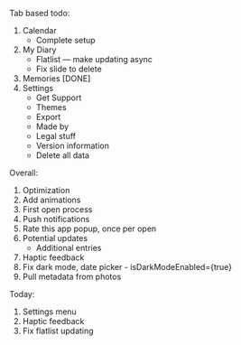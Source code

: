 Tab based todo:
1. Calendar
	- Complete setup
2. My Diary
	- Flatlist — make updating async
	- Fix slide to delete
3. Memories [DONE]
4. Settings
	- Get Support
	- Themes
	- Export
	- Made by
	- Legal stuff
	- Version information
	- Delete all data


Overall:
1. Optimization
2. Add animations
6. First open process
7. Push notifications
8. Rate this app popup, once per open
9. Potential updates
	- Additional entries
10. Haptic feedback
11. Fix dark mode, date picker - isDarkModeEnabled={true}
12. Pull metadata from photos

Today:
1. Settings menu
2. Haptic feedback
3. Fix flatlist updating
